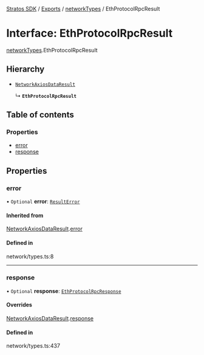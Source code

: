 [Stratos SDK](../README.md) / [Exports](../modules.md) / [networkTypes](../modules/networkTypes.md) / EthProtocolRpcResult

# Interface: EthProtocolRpcResult

[networkTypes](../modules/networkTypes.md).EthProtocolRpcResult

## Hierarchy

- [`NetworkAxiosDataResult`](networkTypes.NetworkAxiosDataResult.md)

  ↳ **`EthProtocolRpcResult`**

## Table of contents

### Properties

- [error](networkTypes.EthProtocolRpcResult.md#error)
- [response](networkTypes.EthProtocolRpcResult.md#response)

## Properties

### error

• `Optional` **error**: [`ResultError`](networkTypes.ResultError.md)

#### Inherited from

[NetworkAxiosDataResult](networkTypes.NetworkAxiosDataResult.md).[error](networkTypes.NetworkAxiosDataResult.md#error)

#### Defined in

network/types.ts:8

___

### response

• `Optional` **response**: [`EthProtocolRpcResponse`](networkTypes.EthProtocolRpcResponse.md)

#### Overrides

[NetworkAxiosDataResult](networkTypes.NetworkAxiosDataResult.md).[response](networkTypes.NetworkAxiosDataResult.md#response)

#### Defined in

network/types.ts:437
